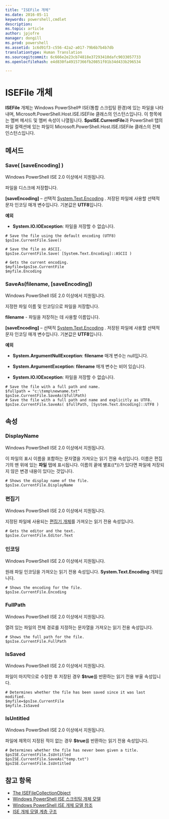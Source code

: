 ```yaml
---
title: "ISEFile 개체"
ms.date: 2016-05-11
keywords: powershell,cmdlet
description: 
ms.topic: article
author: jpjofre
manager: dongill
ms.prod: powershell
ms.assetid: 1c6d91f3-c556-42a2-a017-79b6b7b4b7db
translationtype: Human Translation
ms.sourcegitcommit: 6c666e2e23cb74818e37293410dafc9033057733
ms.openlocfilehash: e4d830fa49157366fb20851f01b34d433b296534

---
```


# ISEFile 개체
  **ISEFile** 개체는 Windows PowerShell® ISE(통합 스크립팅 환경)에 있는 파일을 나타내며, Microsoft.PowerShell.Host.ISE.ISEFile 클래스의 인스턴스입니다. 이 항목에는 멤버 메서드 및 멤버 속성이 나열됩니다. **$psISE.CurrentFile**과 PowerShell 탭의 파일 컬렉션에 있는 파일이 Microsoft.PowerShell.Host.ISE.ISEFile 클래스의 전체 인스턴스입니다.

## 메서드

###  <a name="save-override"></a> Save\( \[saveEncoding\] \)
  Windows PowerShell ISE 2.0 이상에서 지원됩니다. 

 파일을 디스크에 저장합니다.

 **\[saveEncoding\]** – 선택적 [System.Text.Encoding](http://msdn.microsoft.com/library/system.text.encoding.aspx)
. 저장된 파일에 사용할 선택적 문자 인코딩 매개 변수입니다. 기본값은 **UTF8**입니다.

 **예외**
 -   **System.IO.IOException**: 파일을 저장할 수 없습니다.

```
# Save the file using the default encoding (UTF8)
$psIse.CurrentFile.Save()

# Save the file as ASCII.
$psIse.CurrentFile.Save( [System.Text.Encoding]::ASCII )

# Gets the current encoding.
$myfile=$psIse.CurrentFile
$myfile.Encoding

```

###  <a name="saveas"></a> SaveAs\(filename, \[saveEncoding\]\)
  Windows PowerShell ISE 2.0 이상에서 지원됩니다. 

 지정한 파일 이름 및 인코딩으로 파일을 저장합니다.

 **filename** - 파일을 저장하는 데 사용할 이름입니다.

 **\[saveEncoding\]** – 선택적 [System.Text.Encoding](http://msdn.microsoft.com/library/system.text.encoding.aspx)
. 저장된 파일에 사용할 선택적 문자 인코딩 매개 변수입니다. 기본값은 **UTF8**입니다.

 **예외**
 -   **System.ArgumentNullException**: **filename** 매개 변수는 null입니다.

-   **System.ArgumentException**: **filename** 매개 변수는 비어 있습니다.

-   **System.IO.IOException**: 파일을 저장할 수 없습니다.

```
# Save the file with a full path and name. 
$fullpath = "c:\temp\newname.txt"
$psIse.CurrentFile.SaveAs($fullPath) 
# Save the file with a full path and name and explicitly as UTF8. 
$psIse.CurrentFile.SaveAs( $fullPath, [System.Text.Encoding]::UTF8 )

```

## 속성

###  <a name="Displayname"></a> DisplayName
  Windows PowerShell ISE 2.0 이상에서 지원됩니다. 

 이 파일의 표시 이름을 포함하는 문자열을 가져오는 읽기 전용 속성입니다. 이름은 편집기의 맨 위에 있는 **파일** 탭에 표시됩니다. 이름의 끝에 별표(\(\*\))가 있다면 파일에 저장되지 않은 변경 내용이 있다는 것입니다.

```
# Shows the display name of the file.
$psIse.CurrentFile.DisplayName

```

###  <a name="Editor"></a> 편집기
  Windows PowerShell ISE 2.0 이상에서 지원됩니다. 

 지정된 파일에 사용되는 [편집기 개체](The-ISEEditor-Object.md)를 가져오는 읽기 전용 속성입니다.

```
# Gets the editor and the text.
$psIse.CurrentFile.Editor.Text

```

###  <a name="Encoding"></a> 인코딩
  Windows PowerShell ISE 2.0 이상에서 지원됩니다. 

 원래 파일 인코딩을 가져오는 읽기 전용 속성입니다. **System.Text.Encoding** 개체입니다.

```
# Shows the encoding for the file. 
$psIse.CurrentFile.Encoding

```

###  <a name="FullPath"></a> FullPath
  Windows PowerShell ISE 2.0 이상에서 지원됩니다. 

 열려 있는 파일의 전체 경로를 지정하는 문자열을 가져오는 읽기 전용 속성입니다.

```
# Shows the full path for the file. 
$psIse.CurrentFile.FullPath

```

###  <a name="IsSaved"></a> IsSaved
  Windows PowerShell ISE 2.0 이상에서 지원됩니다. 

 파일이 마지막으로 수정한 후 저장된 경우 **$true**를 반환하는 읽기 전용 부울 속성입니다.

```
# Determines whether the file has been saved since it was last modified.
$myfile=$psIse.CurrentFile
$myfile.IsSaved

```

###  <a name="IsUntitled"></a> IsUntitled
  Windows PowerShell ISE 2.0 이상에서 지원됩니다. 

 파일에 제목이 지정된 적이 없는 경우 **$true**를 반환하는 읽기 전용 속성입니다.

```
# Determines whether the file has never been given a title.
$psISE.CurrentFile.IsUntitled
$psISE.CurrentFile.SaveAs("temp.txt")
$psISE.CurrentFile.IsUntitled

```

## 참고 항목
- [The ISEFileCollectionObject](The-ISEFileCollection-Object.md) 
- [Windows PowerShell ISE 스크립팅 개체 모델](The-Windows-PowerShell-ISE-Scripting-Object-Model.md) 
- [Windows PowerShell ISE 개체 모델 참조](Windows-PowerShell-ISE-Object-Model-Reference.md) 
- [ISE 개체 모델 계층 구조](The-ISE-Object-Model-Hierarchy.md)

  



<!--HONumber=Oct16_HO3-->


